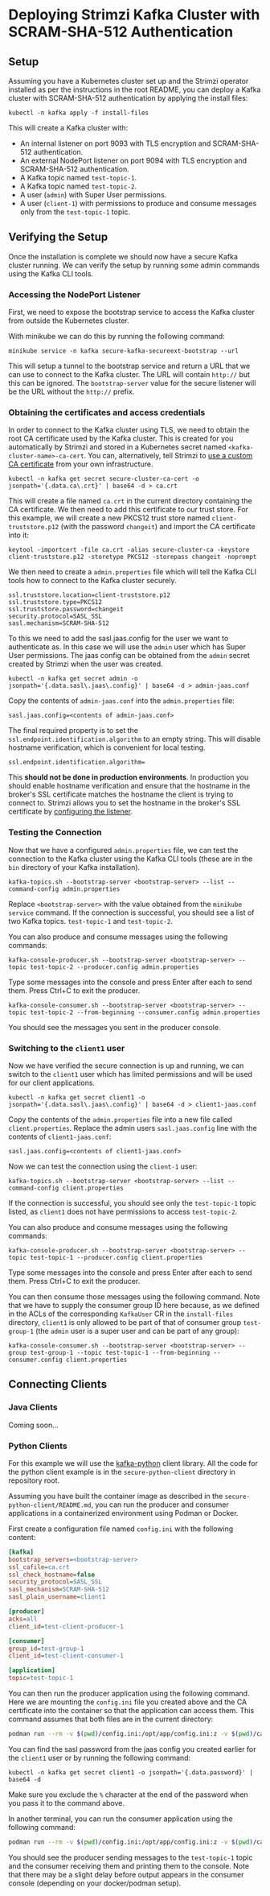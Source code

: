# Deploying Strimzi Kafka Cluster with SCRAM-SHA-512 Authentication

## Setup

Assuming you have a Kubernetes cluster set up and the Strimzi operator installed as per the instructions in the root README, you can deploy a Kafka cluster with SCRAM-SHA-512 authentication by applying the install files:

```shell
kubectl -n kafka apply -f install-files
```

This will create a Kafka cluster with:
- An internal listener on port 9093 with TLS encryption and SCRAM-SHA-512 authentication.
- An external NodePort listener on port 9094 with TLS encryption and SCRAM-SHA-512 authentication.
- A Kafka topic named `test-topic-1`.
- A Kafka topic named `test-topic-2`.
- A user (`admin`) with Super User permissions.
- A user (`client-1`) with permissions to produce and consume messages only from the `test-topic-1` topic.

## Verifying the Setup

Once the installation is complete we should now have a secure Kafka cluster running.
We can verify the setup by running some admin commands using the Kafka CLI tools. 

### Accessing the NodePort Listener

First, we need to expose the bootstrap service to access the Kafka cluster from outside the Kubernetes cluster. 

With minikube we can do this by running the following command:

```shell
minikube service -n kafka secure-kafka-secureext-bootstrap --url
```
This will setup a tunnel to the bootstrap service and return a URL that we can use to connect to the Kafka cluster. 
The URL will contain `http://` but this can be ignored. 
The `bootstrap-server` value for the secure listener will be the URL without the `http://` prefix.

### Obtaining the certificates and access credentials

In order to connect to the Kafka cluster using TLS, we need to obtain the root CA certificate used by the Kafka cluster.
This is created for you automatically by Strimzi and stored in a Kubernetes secret named `<kafka-cluster-name>-ca-cert`.
You can, alternatively, tell Strimzi to [use a custom CA certificate](https://strimzi.io/docs/operators/latest/deploying#installing-your-own-ca-certificates-str) from your own infrastructure.

```shell
kubectl -n kafka get secret secure-cluster-ca-cert -o jsonpath='{.data.ca\.crt}' | base64 -d > ca.crt
```

This will create a file named `ca.crt` in the current directory containing the CA certificate.
We then need to add this certificate to our trust store. 
For this example, we will create a new PKCS12 trust store named `client-truststore.p12` (with the password `changeit`) and import the CA certificate into it:

```shell
keytool -importcert -file ca.crt -alias secure-cluster-ca -keystore client-truststore.p12 -storetype PKCS12 -storepass changeit -noprompt
```

We then need to create a `admin.properties` file which will tell the Kafka CLI tools how to connect to the Kafka cluster securely.

```properties
ssl.truststore.location=client-truststore.p12
ssl.truststore.type=PKCS12
ssl.truststore.password=changeit
security.protocol=SASL_SSL
sasl.mechanism=SCRAM-SHA-512
```
To this we need to add the sasl.jaas.config for the user we want to authenticate as.
In this case we will use the `admin` user which has Super User permissions.
The jaas config can be obtained from the `admin` secret created by Strimzi when the user was created.

```shell
kubectl -n kafka get secret admin -o jsonpath='{.data.sasl\.jaas\.config}' | base64 -d > admin-jaas.conf
```

Copy the contents of `admin-jaas.conf` into the `admin.properties` file:

```properties
sasl.jaas.config=<contents of admin-jaas.conf>
```

The final required property is to set the `ssl.endpoint.identification.algorithm` to an empty string. 
This will disable hostname verification, which is convenient for local testing. 

```properties
ssl.endpoint.identification.algorithm=
```

This **should not be done in production environments**. 
In production you should enable hostname verification and ensure that the hostname in the broker's SSL certificate matches the hostname the client is trying to connect to.
Strimzi allows you to set the hostname in the broker's SSL certificate by [configuring the listener](https://strimzi.io/docs/operators/latest/configuring#type-GenericKafkaListenerConfigurationBroker-reference).

### Testing the Connection

Now that we have a configured `admin.properties` file, we can test the connection to the Kafka cluster using the Kafka CLI tools (these are in the `bin` directory of your Kafka installation).

```shell
kafka-topics.sh --bootstrap-server <bootstrap-server> --list --command-config admin.properties
```

Replace `<bootstrap-server>` with the value obtained from the `minikube service` command. If the connection is successful, you should see a list of two Kafka topics. `test-topic-1` and `test-topic-2`.

You can also produce and consume messages using the following commands:

```shell
kafka-console-producer.sh --bootstrap-server <bootstrap-server> --topic test-topic-2 --producer.config admin.properties
```
Type some messages into the console and press Enter after each to send them.
Press Ctrl+C to exit the producer.

```shell
kafka-console-consumer.sh --bootstrap-server <bootstrap-server> --topic test-topic-2 --from-beginning --consumer.config admin.properties
```
You should see the messages you sent in the producer console.

### Switching to the `client1` user

Now we have verified the secure connection is up and running, we can switch to the `client1` user which has limited permissions and will be used for our client applications.

```shell
kubectl -n kafka get secret client1 -o jsonpath='{.data.sasl\.jaas\.config}' | base64 -d > client1-jaas.conf
```

Copy the contents of the `admin.properties` file into a new file called `client.properties`. 
Replace the admin users `sasl.jaas.config` line with the contents of `client1-jaas.conf`:

```properties
sasl.jaas.config=<contents of client1-jaas.conf>
```

Now we can test the connection using the `client-1` user:

```shell
kafka-topics.sh --bootstrap-server <bootstrap-server> --list --command-config client.properties
```

If the connection is successful, you should see only the `test-topic-1` topic listed, as `client1` does not have permissions to access `test-topic-2`.

You can also produce and consume messages using the following commands:

```shell
kafka-console-producer.sh --bootstrap-server <bootstrap-server> --topic test-topic-1 --producer.config client.properties
```
Type some messages into the console and press Enter after each to send them.
Press Ctrl+C to exit the producer.  

You can then consume those messages using the following command. 
Note that we have to supply the consumer group ID here because, as we defined in the ACLs of the corresponding `KafkaUser` CR in the `install-files` directory, `client1` is only allowed to be part of that of consumer group `test-group-1` (the `admin` user is a super user and can be part of any group):

```shell
kafka-console-consumer.sh --bootstrap-server <bootstrap-server> --group test-group-1 --topic test-topic-1 --from-beginning --consumer.config client.properties
```

## Connecting Clients

### Java Clients

Coming soon...

### Python Clients

For this example we will use the [kafka-python](https://kafka-python.readthedocs.io/en/master/) client library.
All the code for the python client example is in the `secure-python-client` directory in repository root.

Assuming you have built the container image as described in the `secure-python-client/README.md`, you can run the producer and consumer applications in a containerized environment using Podman or Docker.

First create a configuration file named `config.ini` with the following content:

```ini
[kafka]
bootstrap_servers=<bootstrap-server>
ssl_cafile=ca.crt
ssl_check_hostname=false
security_protocol=SASL_SSL
sasl_mechanism=SCRAM-SHA-512
sasl_plain_username=client1

[producer]
acks=all
client_id=test-client-producer-1

[consumer]
group_id=test-group-1
client_id=test-client-consumer-1

[application]
topic=test-topic-1
```


You can then run the producer application using the following command.
Here we are mounting the `config.ini` file you created above and the CA certificate into the container so that the application can access them. 
This command assumes that both files are in the current directory:

```bash
podman run --rm -v $(pwd)/config.ini:/opt/app/config.ini:z -v $(pwd)/ca.crt:/opt/app/ca.crt:z secure-python-kafka-client:latest producer --config config.ini --sasl_password=<sasl-password>
```

You can find the sasl password from the jaas config you created earlier for the `client1` user or by running the following command:

```shell
kubectl -n kafka get secret client1 -o jsonpath='{.data.password}' | base64 -d
```
Make sure you exclude the `%` character at the end of the password when you pass it to the command above.

In another terminal, you can run the consumer application using the following command:

```bash
podman run --rm -v $(pwd)/config.ini:/opt/app/config.ini:z -v $(pwd)/ca.crt:/opt/app/ca.crt:z secure-python-kafka-client:latest consumer --config config.ini --sasl_password=<sasl-password>
```

You should see the producer sending messages to the `test-topic-1` topic and the consumer receiving them and printing them to the console.
Note that there may be a slight delay before output appears in the consumer console (depending on your docker/podman setup).